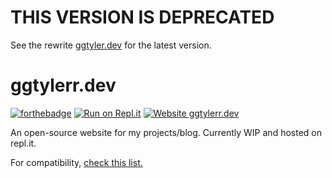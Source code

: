 # THIS VERSION IS DEPRECATED

See the rewrite [ggtyler.dev](https://github.com/ggtylerr/ggtyler.dev) for the latest version.

# ggtylerr.dev

[![forthebadge](https://forthebadge.com/images/badges/built-with-love.svg)](https://forthebadge.com)
[![Run on Repl.it](https://repl.it/badge/github/ggtylerr/ggtylerr-website)](https://repl.it/github/ggtylerr/ggtylerr-website)
[![Website ggtylerr.dev](https://img.shields.io/website-up-down-green-red/http/shields.io.svg)](https://ggtylerr.dev)

An open-source website for my projects/blog. Currently WIP and hosted on repl.it.

For compatibility, [check this list.](https://github.com/ggtylerr/ggtylerr-website/blob/master/compatibility.md)
